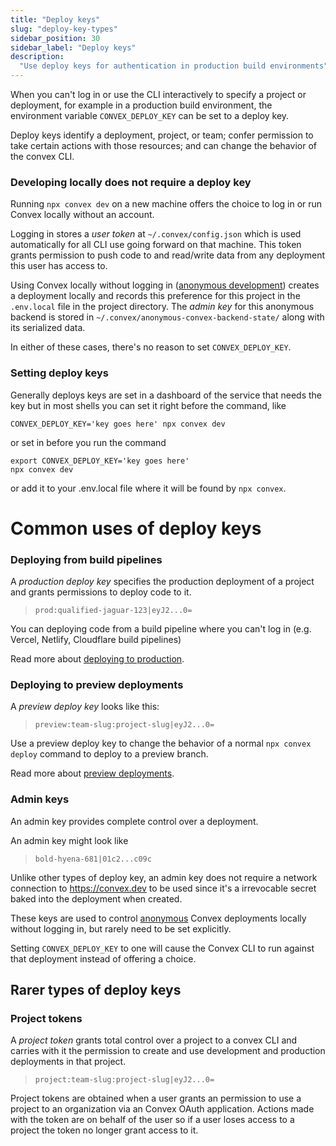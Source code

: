 ```yaml
---
title: "Deploy keys"
slug: "deploy-key-types"
sidebar_position: 30
sidebar_label: "Deploy keys"
description:
  "Use deploy keys for authentication in production build environments"
---
```


When you can't log in or use the CLI interactively to specify a project or
deployment, for example in a production build environment, the environment
variable `CONVEX_DEPLOY_KEY` can be set to a deploy key.

Deploy keys identify a deployment, project, or team; confer permission to take
certain actions with those resources; and can change the behavior of the convex
CLI.

### Developing locally does not require a deploy key

Running `npx convex dev` on a new machine offers the choice to log in or run
Convex locally without an account.

Logging in stores a _user token_ at `~/.convex/config.json` which is used
automatically for all CLI use going forward on that machine. This token grants
permission to push code to and read/write data from any deployment this user has
access to.

Using Convex locally without logging in
([anonymous development](/docs/cli/local-deployments-for-dev.mdx#anonymous-development))
creates a deployment locally and records this preference for this project in the
`.env.local` file in the project directory. The _admin key_ for this anonymous
backend is stored in `~/.convex/anonymous-convex-backend-state/` along with its
serialized data.

In either of these cases, there's no reason to set `CONVEX_DEPLOY_KEY`.

### Setting deploy keys

Generally deploys keys are set in a dashboard of the service that needs the key
but in most shells you can set it right before the command, like

```
CONVEX_DEPLOY_KEY='key goes here' npx convex dev
```

or set in before you run the command

```
export CONVEX_DEPLOY_KEY='key goes here'
npx convex dev
```

or add it to your .env.local file where it will be found by `npx convex`.

# Common uses of deploy keys

### Deploying from build pipelines

A _production deploy key_ specifies the production deployment of a project and
grants permissions to deploy code to it.

> `prod:qualified-jaguar-123|eyJ2...0=`

You can deploying code from a build pipeline where you can't log in (e.g.
Vercel, Netlify, Cloudflare build pipelines)

Read more about
[deploying to production](https://docs.convex.dev/production/hosting/).

### Deploying to preview deployments

A _preview deploy key_ looks like this:

> `preview:team-slug:project-slug|eyJ2...0=`

Use a preview deploy key to change the behavior of a normal `npx convex deploy`
command to deploy to a preview branch.

Read more about [preview deployments](/production/hosting/preview-deployments).

### Admin keys

An admin key provides complete control over a deployment.

An admin key might look like

> `bold-hyena-681|01c2...c09c`

Unlike other types of deploy key, an admin key does not require a network
connection to https://convex.dev to be used since it's a irrevocable secret
baked into the deployment when created.

These keys are used to control
[anonymous](/docs/cli/local-deployments-for-dev.mdx#anonymous-development)
Convex deployments locally without logging in, but rarely need to be set
explicitly.

Setting `CONVEX_DEPLOY_KEY` to one will cause the Convex CLI to run against that
deployment instead of offering a choice.

## Rarer types of deploy keys

### Project tokens

A _project token_ grants total control over a project to a convex CLI and
carries with it the permission to create and use development and production
deployments in that project.

> `project:team-slug:project-slug|eyJ2...0=`

Project tokens are obtained when a user grants an permission to use a project to
an organization via an Convex OAuth application. Actions made with the token are
on behalf of the user so if a user loses access to a project the token no longer
grant access to it.
